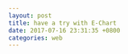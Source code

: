 ```yaml
---
layout: post
title: have a try with E-Chart
date: 2017-07-16 23:31:35 +0800
categories: web
---
```



<div id="main" style="width: 100%; min-height: 400px"></div>
<script type="text/javascript">
// 基于准备好的dom，初始化echarts实例
var myChart = echarts.init(document.getElementById('main'));

function updateChart() {
$.getJSON('https://dev.genghuiluo.cn/feed/weibo/realtimehot.json', function(data){


		var xdata = [];
		var ydata = [];

		$.each( data, function( key, val ) {
			xdata.push(val.key_text);	
			ydata.push(val.point);	
        });

  	        var option = {
            title: {
                text: '微博实时 top10 关键字(最近一周)'
            },
            tooltip: {},
            legend: {
                data:['热度']
            },
            xAxis: {
                data: xdata,
				axisLine:{  
                    lineStyle:{  
                        color:'yellow',  
                        width:2  
                    }  
                },
				axisLabel: {
				     interval：0，//横轴信息全部显示
				     rotate: 60,//60度角倾斜显示
				  formatter:function(val){
				     return val.split("").join("\n"); //横轴信息文字竖直显示
				} 
            },
            yAxis: {},
            series: [{
                name: '热度',
                type: 'bar',
                data: ydata,
				axisLine:{  
                    lineStyle:{  
                        color:'yellow',  
                        width:2  
                    }  
                } 
            }]
        };
  
	myChart.setOption(option);

	})
}

$(document).ready(function() {
    updateChart();
});

var refresh=window.setInterval(function(){
  // call your function here
    updateChart();	
},300000);        

</script>
